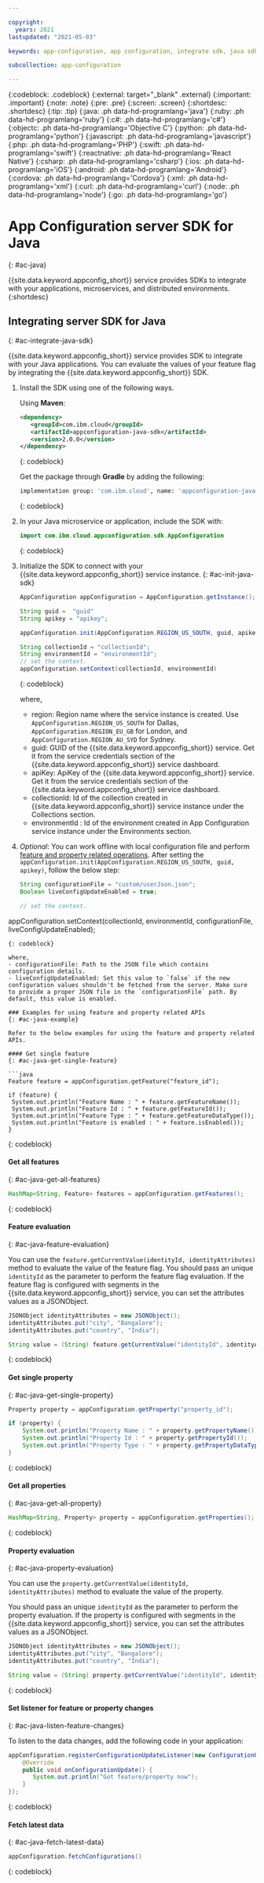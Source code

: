 ```yaml
---

copyright:
  years: 2021
lastupdated: "2021-05-03"

keywords: app-configuration, app configuration, integrate sdk, java sdk, java server sdk, java

subcollection: app-configuration

---
```


{:codeblock: .codeblock}
{:external: target="_blank" .external}
{:important: .important}
{:note: .note}
{:pre: .pre}
{:screen: .screen}
{:shortdesc: .shortdesc}
{:tip: .tip}
{:java: .ph data-hd-programlang='java'}
{:ruby: .ph data-hd-programlang='ruby'}
{:c#: .ph data-hd-programlang='c#'}
{:objectc: .ph data-hd-programlang='Objective C'}
{:python: .ph data-hd-programlang='python'}
{:javascript: .ph data-hd-programlang='javascript'}
{:php: .ph data-hd-programlang='PHP'}
{:swift: .ph data-hd-programlang='swift'}
{:reactnative: .ph data-hd-programlang='React Native'}
{:csharp: .ph data-hd-programlang='csharp'}
{:ios: .ph data-hd-programlang='iOS'}
{:android: .ph data-hd-programlang='Android'}
{:cordova: .ph data-hd-programlang='Cordova'}
{:xml: .ph data-hd-programlang='xml'}
{:curl: .ph data-hd-programlang='curl'}
{:node: .ph data-hd-programlang='node'}
{:go: .ph data-hd-programlang='go'}

# App Configuration server SDK for Java
{: #ac-java}

{{site.data.keyword.appconfig_short}} service provides SDKs to integrate with your applications, microservices, and distributed environments.
{:shortdesc}

## Integrating server SDK for Java
{: #ac-integrate-java-sdk}

{{site.data.keyword.appconfig_short}} service provides SDK to integrate with your Java applications. You can evaluate the values of your feature flag by integrating the {{site.data.keyword.appconfig_short}} SDK.

1. Install the SDK using one of the following ways.

   Using **Maven**:

      ```xml
      <dependency>
         <groupId>com.ibm.cloud</groupId>
         <artifactId>appconfiguration-java-sdk</artifactId>
         <version>2.0.0</version>
      </dependency>
      ```
      {: codeblock}

   Get the package through **Gradle** by adding the following:

      ```sh
      implementation group: 'com.ibm.cloud', name: 'appconfiguration-java-sdk', version: '2.0.0'
      ```
      {: codeblock}

1. In your Java microservice or application, include the SDK with:

   ```java
   import com.ibm.cloud.appconfiguration.sdk.AppConfiguration
   ```
   {: codeblock}

1. Initialize the SDK to connect with your {{site.data.keyword.appconfig_short}} service instance.
   {: #ac-init-java-sdk}

      ```java
      AppConfiguration appConfiguration = AppConfiguration.getInstance();

      String guid =  "guid"
      String apikey = "apikey";

      appConfiguration.init(AppConfiguration.REGION_US_SOUTH, guid, apikey);

      String collectionId = "collectionId";
      String environmentId = "environmentId";
      // set the context.
      appConfiguration.setContext(collectionId, environmentId)
      ```
      {: codeblock}

      where,
      - region: Region name where the service instance is created. Use `AppConfiguration.REGION_US_SOUTH` for Dallas, `AppConfiguration.REGION_EU_GB` for London, and `AppConfiguration.REGION_AU_SYD` for Sydney.
      - guid: GUID of the {{site.data.keyword.appconfig_short}} service. Get it from the service credentials section of the {{site.data.keyword.appconfig_short}} service dashboard.
      - apiKey: ApiKey of the {{site.data.keyword.appconfig_short}} service. Get it from the service credentials section of the {{site.data.keyword.appconfig_short}} service dashboard.
      - collectionId: Id of the collection created in {{site.data.keyword.appconfig_short}} service instance under the Collections section.
      - environmentId : Id of the environment created in App Configuration service instance under the Environments section.

1. *Optional*: You can work offline with local configuration file and perform [feature and property related operations](#ac-java-example). After setting the `appConfiguration.init(AppConfiguration.REGION_US_SOUTH, guid, apikey)`, follow the below step:

   ```java
   String configurationFile = "custom/userJson.json";
   Boolean liveConfigUpdateEnabled = true;

   // set the context.
  appConfiguration.setContext(collectionId, environmentId, configurationFile, liveConfigUpdateEnabled);
   ```
   {: codeblock}

   where,
   - configurationFile: Path to the JSON file which contains configuration details.
   - liveConfigUpdateEnabled: Set this value to `false` if the new configuration values shouldn't be fetched from the server. Make sure to provide a proper JSON file in the `configurationFile` path. By default, this value is enabled.

### Examples for using feature and property related APIs
{: #ac-java-example}

Refer to the below examples for using the feature and property related APIs.

#### Get single feature
{: #ac-java-get-single-feature}

```java
Feature feature = appConfiguration.getFeature("feature_id");

if (feature) {
    System.out.println("Feature Name : " + feature.getFeatureName());
    System.out.println("Feature Id : " + feature.getFeatureId());
    System.out.println("Feature Type : " + feature.getFeatureDataType());
    System.out.println("Feature is enabled : " + feature.isEnabled());
}
```
{: codeblock}

#### Get all features
{: #ac-java-get-all-features}

```java
HashMap<String, Feature> features = appConfiguration.getFeatures();
```
{: codeblock}

#### Feature evaluation
{: #ac-java-feature-evaluation}

You can use the `feature.getCurrentValue(identityId, identityAttributes)` method to evaluate the value of the feature flag. You should pass an unique `identityId` as the parameter to perform the feature flag evaluation. If the feature flag is configured with segments in the {{site.data.keyword.appconfig_short}} service, you can set the attributes values as a JSONObject.

```java
JSONObject identityAttributes = new JSONObject();
identityAttributes.put("city", "Bangalore");
identityAttributes.put("country", "India");

String value = (String) feature.getCurrentValue("identityId", identityAttributes);
```
{: codeblock}

#### Get single property
{: #ac-java-get-single-property}

```java
Property property = appConfiguration.getProperty("property_id");

if (property) {
    System.out.println("Property Name : " + property.getPropertyName());
    System.out.println("Property Id : " + property.getPropertyId());
    System.out.println("Property Type : " + property.getPropertyDataType());
}
```
{: codeblock}

#### Get all properties
{: #ac-java-get-all-property}

```java
HashMap<String, Property> property = appConfiguration.getProperties();
```
{: codeblock}

#### Property evaluation
{: #ac-java-property-evaluation}

You can use the `property.getCurrentValue(identityId, identityAttributes)` method to evaluate the value of the property.

You should pass an unique `identityId` as the parameter to perform the property evaluation. If the property is configured with segments in the {{site.data.keyword.appconfig_short}} service, you can set the attributes values as a JSONObject.

```java
JSONObject identityAttributes = new JSONObject();
identityAttributes.put("city", "Bangalore");
identityAttributes.put("country", "India");

String value = (String) property.getCurrentValue("identityId", identityAttributes);
```
{: codeblock}

#### Set listener for feature or property changes
{: #ac-java-listen-feature-changes}

To listen to the data changes, add the following code in your application:

```java
appConfiguration.registerConfigurationUpdateListener(new ConfigurationUpdateListener() {
    @Override
    public void onConfigurationUpdate() {
       System.out.println("Got feature/property now");
    }
});
```
{: codeblock}

#### Fetch latest data
{: #ac-java-fetch-latest-data}

```java
appConfiguration.fetchConfigurations()
```
{: codeblock}
